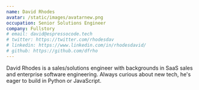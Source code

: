 ```yaml
---
name: David Rhodes
avatar: /static/images/avatarnew.png
occupation: Senior Solutions Engineer
company: Fullstory
# email: david@espressocode.tech
# twitter: https://twitter.com/rhodesdav
# linkedin: https://www.linkedin.com/in/rhodesdavid/
# github: https://github.com/dfrho
---
```


David Rhodes is a sales/solutions engineer with backgrounds in SaaS sales and enterprise software engineering. Always curious about new tech, he's eager to build in Python or JavaScript.
